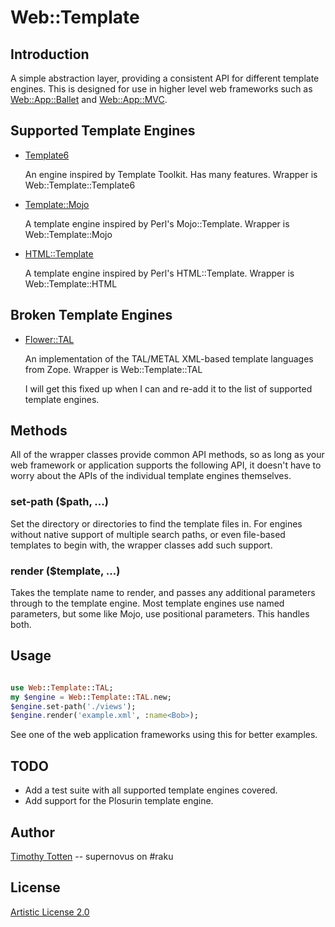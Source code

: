 # Web::Template

## Introduction

A simple abstraction layer, providing a consistent API for different
template engines. This is designed for use in higher level web frameworks
such as [Web::App::Ballet](https://github.com/raku-community-modules/Web-App-Ballet/)
and [Web::App::MVC](https://github.com/raku-community-modules/Web-App-MVC/).

## Supported Template Engines

 * [Template6](https://github.com/raku-community-modules/Template6/)

   An engine inspired by Template Toolkit. Has many features.
   Wrapper is Web::Template::Template6

 * [Template::Mojo](https://github.com/tadzik/Template-Mojo/)

   A template engine inspired by Perl's Mojo::Template.
   Wrapper is Web::Template::Mojo

 * [HTML::Template](https://github.com/masak/html-template/)

   A template engine inspired by Perl's HTML::Template.
   Wrapper is Web::Template::HTML

## Broken Template Engines

 * [Flower::TAL](https://github.com/supernovus/flower/)

   An implementation of the TAL/METAL XML-based template languages from Zope.
   Wrapper is Web::Template::TAL

   I will get this fixed up when I can and re-add it to the list of supported
   template engines.

## Methods

All of the wrapper classes provide common API methods, so as long as your
web framework or application supports the following API, it doesn't have to
worry about the APIs of the individual template engines themselves.

### set-path ($path, ...)

Set the directory or directories to find the template files in.
For engines without native support of multiple search paths, or even
file-based templates to begin with, the wrapper classes add such support.

### render ($template, ...)

Takes the template name to render, and passes any additional parameters
through to the template engine. Most template engines use named parameters,
but some like Mojo, use positional parameters. This handles both.

## Usage

```raku

use Web::Template::TAL;
my $engine = Web::Template::TAL.new;
$engine.set-path('./views');
$engine.render('example.xml', :name<Bob>);

```

See one of the web application frameworks using this for better examples.

## TODO

 * Add a test suite with all supported template engines covered.
 * Add support for the Plosurin template engine.

## Author

[Timothy Totten](https://github.com/supernovus/) -- supernovus on #raku

## License

[Artistic License 2.0](http://www.perlfoundation.org/artistic_license_2_0)

